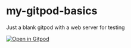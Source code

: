 # my-gitpod-basics
Just a blank gitpod with a web server for testing



<a href="https://gitpod.io#snapshot/f07fe081-4d43-451c-abcc-014d267f1d12"><img alt="Open in Gitpod" src="https://gitpod.io/button/open-in-gitpod.svg"></a>
